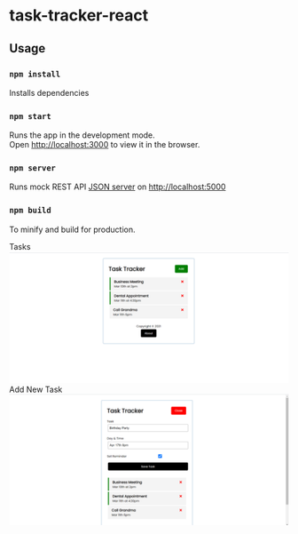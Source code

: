 # task-tracker-react

## Usage

### `npm install`
Installs dependencies

### `npm start`

Runs the app in the development mode.\
Open [http://localhost:3000](http://localhost:3000) to view it in the browser.

### `npm server`

Runs mock REST API [JSON server](https://github.com/typicode/json-server) on [http://localhost:5000](http://localhost:5000)

### `npm build`

To minify and build for production.

Tasks
![my image](/src/screenshots/tasks.png?raw=true "Tasks")
Add New Task
![my image](/src/screenshots/add-new-tasks.png?raw=true "Add New Task")


